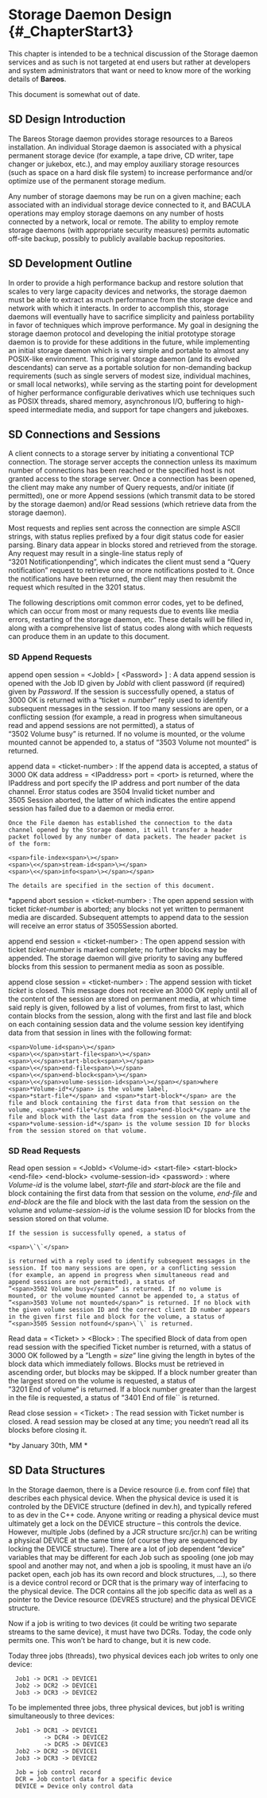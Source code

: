 Storage Daemon Design {#_ChapterStart3}
=====================

This chapter is intended to be a technical discussion of the Storage
daemon services and as such is not targeted at end users but rather at
developers and system administrators that want or need to know more of
the working details of <span>**Bareos**</span>.

This document is somewhat out of date.

SD Design Introduction
----------------------

The Bareos Storage daemon provides storage resources to a Bareos
installation. An individual Storage daemon is associated with a physical
permanent storage device (for example, a tape drive, CD writer, tape
changer or jukebox, etc.), and may employ auxiliary storage resources
(such as space on a hard disk file system) to increase performance
and/or optimize use of the permanent storage medium.

Any number of storage daemons may be run on a given machine; each
associated with an individual storage device connected to it, and BACULA
operations may employ storage daemons on any number of hosts connected
by a network, local or remote. The ability to employ remote storage
daemons (with appropriate security measures) permits automatic off-site
backup, possibly to publicly available backup repositories.

SD Development Outline
----------------------

In order to provide a high performance backup and restore solution that
scales to very large capacity devices and networks, the storage daemon
must be able to extract as much performance from the storage device and
network with which it interacts. In order to accomplish this, storage
daemons will eventually have to sacrifice simplicity and painless
portability in favor of techniques which improve performance. My goal in
designing the storage daemon protocol and developing the initial
prototype storage daemon is to provide for these additions in the
future, while implementing an initial storage daemon which is very
simple and portable to almost any POSIX-like environment. This original
storage daemon (and its evolved descendants) can serve as a portable
solution for non-demanding backup requirements (such as single servers
of modest size, individual machines, or small local networks), while
serving as the starting point for development of higher performance
configurable derivatives which use techniques such as POSIX threads,
shared memory, asynchronous I/O, buffering to high-speed intermediate
media, and support for tape changers and jukeboxes.

SD Connections and Sessions
---------------------------

A client connects to a storage server by initiating a conventional TCP
connection. The storage server accepts the connection unless its maximum
number of connections has been reached or the specified host is not
granted access to the storage server. Once a connection has been opened,
the client may make any number of Query requests, and/or initiate (if
permitted), one or more Append sessions (which transmit data to be
stored by the storage daemon) and/or Read sessions (which retrieve data
from the storage daemon).

Most requests and replies sent across the connection are simple ASCII
strings, with status replies prefixed by a four digit status code for
easier parsing. Binary data appear in blocks stored and retrieved from
the storage. Any request may result in a single-line status reply of
“<span>3201 Notificationpending</span>”, which indicates the client must
send a “Query notification” request to retrieve one or more
notifications posted to it. Once the notifications have been returned,
the client may then resubmit the request which resulted in the 3201
status.

The following descriptions omit common error codes, yet to be defined,
which can occur from most or many requests due to events like media
errors, restarting of the storage daemon, etc. These details will be
filled in, along with a comprehensive list of status codes along with
which requests can produce them in an update to this document.

### SD Append Requests

<span>append open session = <span>\<</span>JobId<span>\></span> [ <span>\<</span>Password<span>\></span> ] </span>
:   A data append session is opened with the Job ID given by
    <span>*JobId*</span> with client password (if required) given by
    <span>*Password*</span>. If the session is successfully opened, a
    status of <span>3000 OK</span> is returned with a
    “<span>ticket = </span><span>*number*</span>” reply used to identify
    subsequent messages in the session. If too many sessions are open,
    or a conflicting session (for example, a read in progress when
    simultaneous read and append sessions are not permitted), a status
    of “<span>3502 Volume busy</span>” is returned. If no volume is
    mounted, or the volume mounted cannot be appended to, a status of
    “<span>3503 Volume not mounted</span>” is returned.

append data = <span>\<</span>ticket-number<span>\></span> 
:   If the append data is accepted, a status of <span>3000 OK data
    address = <span>\<</span>IPaddress<span>\></span> port =
    <span>\<</span>port<span>\></span></span> is returned, where the
    <span>IPaddress</span> and <span>port</span> specify the IP address
    and port number of the data channel. Error status codes are
    <span>3504 Invalid ticket number</span> and
    <span>3505 Session aborted</span>, the latter of which indicates the
    entire append session has failed due to a daemon or media error.

    Once the File daemon has established the connection to the data
    channel opened by the Storage daemon, it will transfer a header
    packet followed by any number of data packets. The header packet is
    of the form:

    <span>file-index<span>\></span>
    <span>\<</span>stream-id<span>\></span>
    <span>\<</span>info<span>\></span></span>

    The details are specified in the section of this document.

\*append abort session = <span>\<</span>ticket-number<span>\></span> 
:   The open append session with ticket <span>*ticket-number*</span> is
    aborted; any blocks not yet written to permanent media are
    discarded. Subsequent attempts to append data to the session will
    receive an error status of <span>3505Session aborted</span>.

append end session = <span>\<</span>ticket-number<span>\></span> 
:   The open append session with ticket <span>*ticket-number*</span> is
    marked complete; no further blocks may be appended. The storage
    daemon will give priority to saving any buffered blocks from this
    session to permanent media as soon as possible.

append close session = <span>\<</span>ticket-number<span>\></span> 
:   The append session with ticket <span>*ticket*</span> is closed. This
    message does not receive an <span>3000 OK</span> reply until all of
    the content of the session are stored on permanent media, at which
    time said reply is given, followed by a list of volumes, from first
    to last, which contain blocks from the session, along with the first
    and last file and block on each containing session data and the
    volume session key identifying data from that session in lines with
    the following format:

    <span>Volume-id<span>\></span>
    <span>\<</span>start-file<span>\></span>
    <span>\<</span>start-block<span>\></span>
    <span>\<</span>end-file<span>\></span>
    <span>\<</span>end-block<span>\></span>
    <span>\<</span>volume-session-id<span>\></span></span>where
    <span>*Volume-id*</span> is the volume label,
    <span>*start-file*</span> and <span>*start-block*</span> are the
    file and block containing the first data from that session on the
    volume, <span>*end-file*</span> and <span>*end-block*</span> are the
    file and block with the last data from the session on the volume and
    <span>*volume-session-id*</span> is the volume session ID for blocks
    from the session stored on that volume.

### SD Read Requests

Read open session = <span>\<</span>JobId<span>\></span> <span>\<</span>Volume-id<span>\></span> <span>\<</span>start-file<span>\></span> <span>\<</span>start-block<span>\></span> <span>\<</span>end-file<span>\></span> <span>\<</span>end-block<span>\></span> <span>\<</span>volume-session-id<span>\></span> <span>\<</span>password<span>\></span> 
:   where <span>*Volume-id*</span> is the volume label,
    <span>*start-file*</span> and <span>*start-block*</span> are the
    file and block containing the first data from that session on the
    volume, <span>*end-file*</span> and <span>*end-block*</span> are the
    file and block with the last data from the session on the volume and
    <span>*volume-session-id*</span> is the volume session ID for blocks
    from the session stored on that volume.

    If the session is successfully opened, a status of

    <span>\`\`</span>

    is returned with a reply used to identify subsequent messages in the
    session. If too many sessions are open, or a conflicting session
    (for example, an append in progress when simultaneous read and
    append sessions are not permitted), a status of
    ”<span>3502 Volume busy</span>“ is returned. If no volume is
    mounted, or the volume mounted cannot be appended to, a status of
    ”<span>3503 Volume not mounted</span>“ is returned. If no block with
    the given volume session ID and the correct client ID number appears
    in the given first file and block for the volume, a status of
    ”<span>3505 Session notfound</span>\`\` is returned.

Read data = <span>\<</span>Ticket<span>\></span> <span>\></span> <span>\<</span>Block<span>\></span> 
:   The specified Block of data from open read session with the
    specified Ticket number is returned, with a status of
    <span>3000 OK</span> followed by a
    ”<span>Length = </span><span>*size*</span>“ line giving the length
    in bytes of the block data which immediately follows. Blocks must be
    retrieved in ascending order, but blocks may be skipped. If a block
    number greater than the largest stored on the volume is requested, a
    status of ”<span>3201 End of volume</span>“ is returned. If a block
    number greater than the largest in the file is requested, a status
    of ”<span>3401 End of file</span>\`\` is returned.

Read close session = <span>\<</span>Ticket<span>\></span> 
:   The read session with Ticket number is closed. A read session may be
    closed at any time; you needn’t read all its blocks before closing
    it.

<span>*by January 30th, MM *</span>

SD Data Structures
------------------

In the Storage daemon, there is a Device resource (i.e. from conf file)
that describes each physical device. When the physical device is used it
is controled by the DEVICE structure (defined in dev.h), and typically
refered to as dev in the C++ code. Anyone writing or reading a physical
device must ultimately get a lock on the DEVICE structure – this
controls the device. However, multiple Jobs (defined by a JCR structure
src/jcr.h) can be writing a physical DEVICE at the same time (of course
they are sequenced by locking the DEVICE structure). There are a lot of
job dependent “device” variables that may be different for each Job such
as spooling (one job may spool and another may not, and when a job is
spooling, it must have an i/o packet open, each job has its own record
and block structures, ...), so there is a device control record or DCR
that is the primary way of interfacing to the physical device. The DCR
contains all the job specific data as well as a pointer to the Device
resource (DEVRES structure) and the physical DEVICE structure.

Now if a job is writing to two devices (it could be writing two separate
streams to the same device), it must have two DCRs. Today, the code only
permits one. This won’t be hard to change, but it is new code.

Today three jobs (threads), two physical devices each job writes to only
one device:

      Job1 -> DCR1 -> DEVICE1
      Job2 -> DCR2 -> DEVICE1
      Job3 -> DCR3 -> DEVICE2

To be implemented three jobs, three physical devices, but job1 is
writing simultaneously to three devices:

      Job1 -> DCR1 -> DEVICE1
              -> DCR4 -> DEVICE2
              -> DCR5 -> DEVICE3
      Job2 -> DCR2 -> DEVICE1
      Job3 -> DCR3 -> DEVICE2

      Job = job control record
      DCR = Job contorl data for a specific device
      DEVICE = Device only control data
